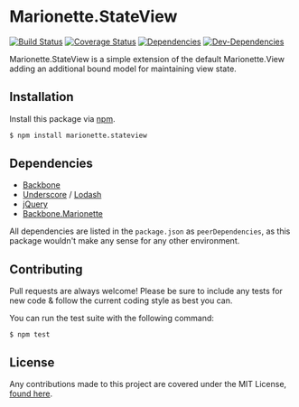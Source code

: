 # Marionette.StateView

[![Build Status](https://travis-ci.org/Globobeet/marionette.stateview.svg?branch=master)](https://travis-ci.org/Globobeet/marionette.stateview)
[![Coverage Status](https://coveralls.io/repos/github/Globobeet/marionette.stateview/badge.svg?branch=master)](https://coveralls.io/github/Globobeet/marionette.stateview?branch=master)
[![Dependencies](https://david-dm.org/Globobeet/marionette.stateview.svg)](https://david-dm.org/Globobeet/marionette.stateview)
[![Dev-Dependencies](https://david-dm.org/Globobeet/marionette.stateview/dev-status.svg)](https://david-dm.org/Globobeet/marionette.stateview?type=dev)

Marionette.StateView is a simple extension of the default Marionette.View adding an additional bound model for maintaining view state.

## Installation

Install this package via [npm](https://npmjs.org).

```sh
$ npm install marionette.stateview
```

## Dependencies

- [Backbone](https://npmjs.com/package/backbone)
- [Underscore](https://npmjs.com/package/underscore) / [Lodash](https://npmjs.com/package/lodash)
- [jQuery](https://npmjs.com/package/jquery)
- [Backbone.Marionette](https://npmjs.com/package/backbone.marionette)

All dependencies are listed in the `package.json` as `peerDependencies`, as this package wouldn't make any sense for any other environment.

## Contributing

Pull requests are always welcome! Please be sure to include any tests for new code & follow the current coding style as best you can.

You can run the test suite with the following command:

```
$ npm test
```


## License

Any contributions made to this project are covered under the MIT License, [found here](https://github.com/Globobeet/marionette.stateview/blob/master/license.md).
